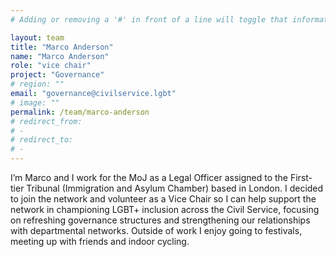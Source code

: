 ```yaml
---
# Adding or removing a '#' in front of a line will toggle that information off and on from being processed. 

layout: team
title: "Marco Anderson"
name: "Marco Anderson"
role: "vice chair"
project: "Governance"
# region: ""
email: "governance@civilservice.lgbt"
# image: ""
permalink: /team/marco-anderson
# redirect_from: 
# - 
# redirect_to: 
# - 
---
```


I’m Marco and I work for the MoJ as a Legal Officer assigned to the First-tier Tribunal (Immigration and Asylum Chamber) based in London. I decided to join the network and volunteer as a Vice Chair so I can help support the network in championing LGBT+ inclusion across the Civil Service, focusing on refreshing governance structures and strengthening our relationships with departmental networks. Outside of work I enjoy going to festivals, meeting up with friends and indoor cycling.

